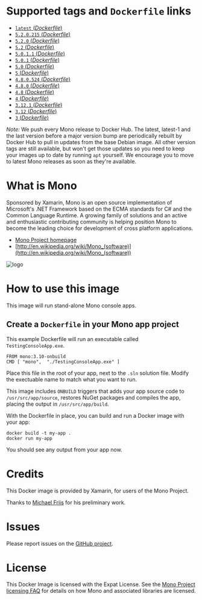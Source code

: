# Supported tags and `Dockerfile` links

- [`latest` (*Dockerfile*)](https://github.com/mono/docker/blob/master/5.2.0.215/Dockerfile)
- [`5.2.0.215` (*Dockerfile*)](https://github.com/mono/docker/blob/master/5.2.0.215/Dockerfile)
- [`5.2.0` (*Dockerfile*)](https://github.com/mono/docker/blob/master/5.2.0.215/Dockerfile)
- [`5.2` (*Dockerfile*)](https://github.com/mono/docker/blob/master/5.2.0.215/Dockerfile)
- [`5.0.1.1` (*Dockerfile*)](https://github.com/mono/docker/blob/master/5.0.1.1/Dockerfile)
- [`5.0.1` (*Dockerfile*)](https://github.com/mono/docker/blob/master/5.0.1.1/Dockerfile)
- [`5.0` (*Dockerfile*)](https://github.com/mono/docker/blob/master/5.0.1.1/Dockerfile)
- [`5` (*Dockerfile*)](https://github.com/mono/docker/blob/master/5.2.0.215/Dockerfile)
- [`4.8.0.524` (*Dockerfile*)](https://github.com/mono/docker/blob/master/4.8.0.524/Dockerfile)
- [`4.8.0` (*Dockerfile*)](https://github.com/mono/docker/blob/master/4.8.0.524/Dockerfile)
- [`4.8` (*Dockerfile*)](https://github.com/mono/docker/blob/master/4.8.0.524/Dockerfile)
- [`4` (*Dockerfile*)](https://github.com/mono/docker/blob/master/4.8.0.524/Dockerfile)
- [`3.12.1` (*Dockerfile*)](https://github.com/mono/docker/blob/master/3.12.1/Dockerfile)
- [`3.12` (*Dockerfile*)](https://github.com/mono/docker/blob/master/3.12.1/Dockerfile)
- [`3` (*Dockerfile*)](https://github.com/mono/docker/blob/master/3.12.1/Dockerfile)

*Note:* We push every Mono release to Docker Hub. The latest, latest-1 and the last version
before a major version bump are periodically rebuilt by Docker Hub to pull in updates from
the base Debian image. All other version tags are still available, but won't get those updates
so you need to keep your images up to date by running `apt` yourself. We encourage you to move
to latest Mono releases as soon as they're available.

# What is Mono

Sponsored by Xamarin, Mono is an open source implementation of Microsoft's .NET Framework based on the ECMA standards for C# and the Common Language Runtime. A growing family of solutions and an active and enthusiastic contributing community is helping position Mono to become the leading choice for development of cross platform applications.

* [Mono Project homepage](http://www.mono-project.com/)
* [http://en.wikipedia.org/wiki/Mono_(software)](http://en.wikipedia.org/wiki/Mono_(software))

![logo](https://github.com/mono/docker/raw/master/logo.png)

# How to use this image

This image will run stand-alone Mono console apps.

## Create a `Dockerfile` in your Mono app project

This example Dockerfile will run an executable called `TestingConsoleApp.exe`.

    FROM mono:3.10-onbuild
	CMD [ "mono",  "./TestingConsoleApp.exe" ]

Place this file in the root of your app, next to the `.sln` solution file. Modify the exectuable name to match what you want to run.

This image includes `ONBUILD` triggers that adds your app source code to `/usr/src/app/source`, restores NuGet packages and compiles the app, placing the output in `/usr/src/app/build`.

With the Dockerfile in place, you can build and run a Docker image with your app:

    docker build -t my-app .
    docker run my-app

You should see any output from your app now.

# Credits

This Docker image is provided by Xamarin, for users of the Mono Project.

Thanks to [Michael Friis](http://friism.com/) for his preliminary work.

# Issues

Please report issues on the [GitHub project](https://github.com/mono/docker).

# License

This Docker Image is licensed with the Expat License. See the [Mono Project licensing FAQ](http://www.mono-project.com/docs/faq/licensing/) for details on how Mono and associated libraries are licensed.
